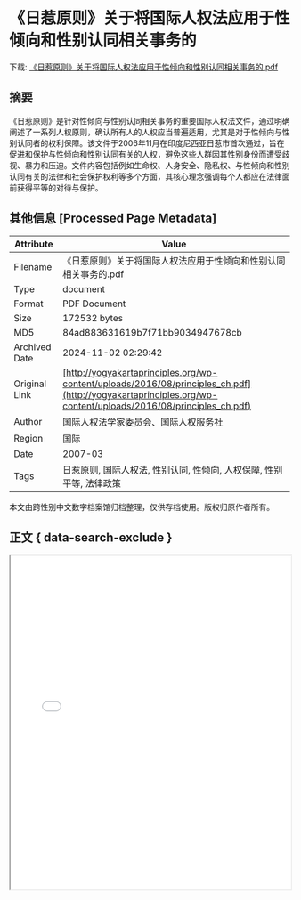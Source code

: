 # 《日惹原则》关于将国际人权法应用于性倾向和性别认同相关事务的

<!-- tcd_download_link -->
下载: <a href="《日惹原则》关于将国际人权法应用于性倾向和性别认同相关事务的.pdf" download>《日惹原则》关于将国际人权法应用于性倾向和性别认同相关事务的.pdf</a>
<!-- tcd_download_link_end -->

## 摘要

<!-- tcd_abstract -->
《日惹原则》是针对性倾向与性别认同相关事务的重要国际人权法文件，通过明确阐述了一系列人权原则，确认所有人的人权应当普遍适用，尤其是对于性倾向与性别认同者的权利保障。该文件于2006年11月在印度尼西亚日惹市首次通过，旨在促进和保护与性倾向和性别认同有关的人权，避免这些人群因其性别身份而遭受歧视、暴力和压迫。文件内容包括例如生命权、人身安全、隐私权、与性倾向和性别认同有关的法律和社会保护权利等多个方面，其核心理念强调每个人都应在法律面前获得平等的对待与保护。

<!-- tcd_abstract_end -->

## 其他信息 [Processed Page Metadata]

| Attribute       | Value                                  |
|-----------------|----------------------------------------|
| Filename        | 《日惹原则》关于将国际人权法应用于性倾向和性别认同相关事务的.pdf                             |
| Type            | document                                 |
| Format          | PDF Document                               |
| Size            | 172532 bytes                           |
| MD5             | 84ad883631619b7f71bb9034947678cb                                  |
| Archived Date   | 2024-11-02 02:29:42                             |
| Original Link   | [http://yogyakartaprinciples.org/wp-content/uploads/2016/08/principles_ch.pdf](http://yogyakartaprinciples.org/wp-content/uploads/2016/08/principles_ch.pdf)                         |
| Author          | 国际人权法学家委员会、国际人权服务社                               |
| Region          | 国际                               |
| Date            | 2007-03                                 |
| Tags            | 日惹原则, 国际人权法, 性别认同, 性倾向, 人权保障, 性别平等, 法律政策                                 |

本文由跨性别中文数字档案馆归档整理，仅供存档使用。版权归原作者所有。


## 正文 { data-search-exclude }

<!-- tcd_main_text -->
<iframe src="../《日惹原则》关于将国际人权法应用于性倾向和性别认同相关事务的.pdf" width="100%" height="600px">
    <p>无法显示PDF，请下载查看。</p>
</iframe>
<!-- tcd_main_text_end -->

